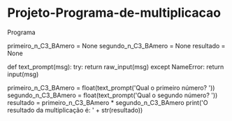 # Projeto-Programa-de-multiplicacao

Programa

primeiro_n_C3_BAmero = None
segundo_n_C3_BAmero = None
resultado = None

def text_prompt(msg):
  try:
    return raw_input(msg)
  except NameError:
    return input(msg)


primeiro_n_C3_BAmero = float(text_prompt('Qual o primeiro número? '))
segundo_n_C3_BAmero = float(text_prompt('Qual o segundo número? '))
resultado = primeiro_n_C3_BAmero * segundo_n_C3_BAmero
print('O resultado da multiplicação é: ' + str(resultado))
